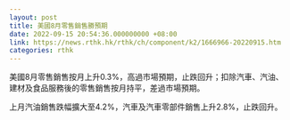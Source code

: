 ```yaml
---
layout: post
title: 美國8月零售銷售勝預期
date: 2022-09-15 20:54:36.000000000 +08:00
link: https://news.rthk.hk/rthk/ch/component/k2/1666966-20220915.htm
categories: rthk
---
```


美國8月零售銷售按月上升0.3%，高過市場預期，止跌回升；扣除汽車、汽油、建材及食品服務後的零售銷售按月持平，差過市場預期。

上月汽油銷售跌幅擴大至4.2%，汽車及汽車零部件銷售上升2.8%，止跌回升。
